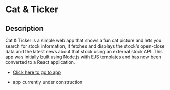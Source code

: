 # Cat & Ticker

## Description

Cat & Ticker is a simple web app that shows a fun cat picture and lets you search for stock information, it fetches and displays the stock's open-close data and the latest news about that stock using an external stock API. This app was initially built using Node.js with EJS templates and has now been converted to a React application.

- [Click here to go to app](https://cat-and-ticker.vercel.app)

- app currently under construction
